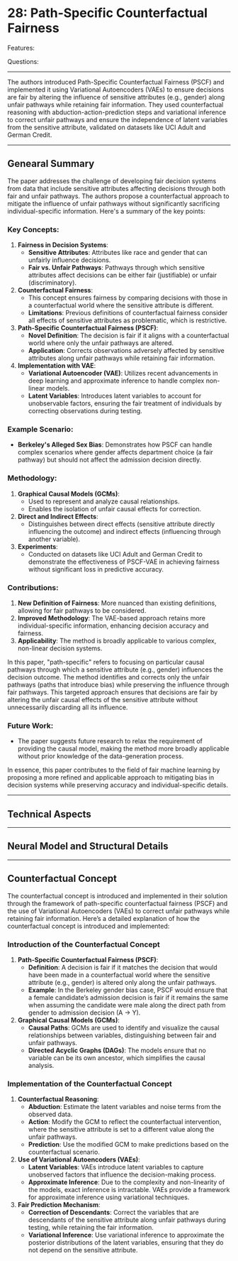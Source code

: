 # 28: Path-Specific Counterfactual Fairness

Features:

Questions:

---

The authors introduced Path-Specific Counterfactual Fairness (PSCF) and implemented it using Variational Autoencoders (VAEs) to ensure decisions are fair by altering the influence of sensitive attributes (e.g., gender) along unfair pathways while retaining fair information. They used counterfactual reasoning with abduction-action-prediction steps and variational inference to correct unfair pathways and ensure the independence of latent variables from the sensitive attribute, validated on datasets like UCI Adult and German Credit.

---

## Genearal Summary

The paper addresses the challenge of developing fair decision systems from data that include sensitive attributes affecting decisions through both fair and unfair pathways. The authors propose a counterfactual approach to mitigate the influence of unfair pathways without significantly sacrificing individual-specific information. Here's a summary of the key points:

### **Key Concepts:**

1. **Fairness in Decision Systems**:
    - **Sensitive Attributes**: Attributes like race and gender that can unfairly influence decisions.
    - **Fair vs. Unfair Pathways**: Pathways through which sensitive attributes affect decisions can be either fair (justifiable) or unfair (discriminatory).
2. **Counterfactual Fairness**:
    - This concept ensures fairness by comparing decisions with those in a counterfactual world where the sensitive attribute is different.
    - **Limitations**: Previous definitions of counterfactual fairness consider all effects of sensitive attributes as problematic, which is restrictive.
3. **Path-Specific Counterfactual Fairness (PSCF)**:
    - **Novel Definition**: The decision is fair if it aligns with a counterfactual world where only the unfair pathways are altered.
    - **Application**: Corrects observations adversely affected by sensitive attributes along unfair pathways while retaining fair information.
4. **Implementation with VAE**:
    - **Variational Autoencoder (VAE)**: Utilizes recent advancements in deep learning and approximate inference to handle complex non-linear models.
    - **Latent Variables**: Introduces latent variables to account for unobservable factors, ensuring the fair treatment of individuals by correcting observations during testing.

### **Example Scenario:**

- **Berkeley's Alleged Sex Bias**: Demonstrates how PSCF can handle complex scenarios where gender affects department choice (a fair pathway) but should not affect the admission decision directly.

### **Methodology:**

1. **Graphical Causal Models (GCMs)**:
    - Used to represent and analyze causal relationships.
    - Enables the isolation of unfair causal effects for correction.
2. **Direct and Indirect Effects**:
    - Distinguishes between direct effects (sensitive attribute directly influencing the outcome) and indirect effects (influencing through another variable).
3. **Experiments**:
    - Conducted on datasets like UCI Adult and German Credit to demonstrate the effectiveness of PSCF-VAE in achieving fairness without significant loss in predictive accuracy.

### **Contributions:**

1. **New Definition of Fairness**: More nuanced than existing definitions, allowing for fair pathways to be considered.
2. **Improved Methodology**: The VAE-based approach retains more individual-specific information, enhancing decision accuracy and fairness.
3. **Applicability**: The method is broadly applicable to various complex, non-linear decision systems.

In this paper, "path-specific" refers to focusing on particular causal pathways through which a sensitive attribute (e.g., gender) influences the decision outcome. The method identifies and corrects only the unfair pathways (paths that introduce bias) while preserving the influence through fair pathways. This targeted approach ensures that decisions are fair by altering the unfair causal effects of the sensitive attribute without unnecessarily discarding all its influence.

### **Future Work:**

- The paper suggests future research to relax the requirement of providing the causal model, making the method more broadly applicable without prior knowledge of the data-generation process.

In essence, this paper contributes to the field of fair machine learning by proposing a more refined and applicable approach to mitigating bias in decision systems while preserving accuracy and individual-specific details.

---

## Technical Aspects

---

## Neural Model and Structural Details

---

## Counterfactual Concept

The counterfactual concept is introduced and implemented in their solution through the framework of path-specific counterfactual fairness (PSCF) and the use of Variational Autoencoders (VAEs) to correct unfair pathways while retaining fair information. Here’s a detailed explanation of how the counterfactual concept is introduced and implemented:

### **Introduction of the Counterfactual Concept**

1. **Path-Specific Counterfactual Fairness (PSCF)**:
    - **Definition**: A decision is fair if it matches the decision that would have been made in a counterfactual world where the sensitive attribute (e.g., gender) is altered only along the unfair pathways.
    - **Example**: In the Berkeley gender bias case, PSCF would ensure that a female candidate’s admission decision is fair if it remains the same when assuming the candidate were male along the direct path from gender to admission decision (A → Y).
2. **Graphical Causal Models (GCMs)**:
    - **Causal Paths**: GCMs are used to identify and visualize the causal relationships between variables, distinguishing between fair and unfair pathways.
    - **Directed Acyclic Graphs (DAGs)**: The models ensure that no variable can be its own ancestor, which simplifies the causal analysis.

### **Implementation of the Counterfactual Concept**

1. **Counterfactual Reasoning**:
    - **Abduction**: Estimate the latent variables and noise terms from the observed data.
    - **Action**: Modify the GCM to reflect the counterfactual intervention, where the sensitive attribute is set to a different value along the unfair pathways.
    - **Prediction**: Use the modified GCM to make predictions based on the counterfactual scenario.
2. **Use of Variational Autoencoders (VAEs)**:
    - **Latent Variables**: VAEs introduce latent variables to capture unobserved factors that influence the decision-making process.
    - **Approximate Inference**: Due to the complexity and non-linearity of the models, exact inference is intractable. VAEs provide a framework for approximate inference using variational techniques.
3. **Fair Prediction Mechanism**:
    - **Correction of Descendants**: Correct the variables that are descendants of the sensitive attribute along unfair pathways during testing, while retaining the fair information.
    - **Variational Inference**: Use variational inference to approximate the posterior distributions of the latent variables, ensuring that they do not depend on the sensitive attribute.